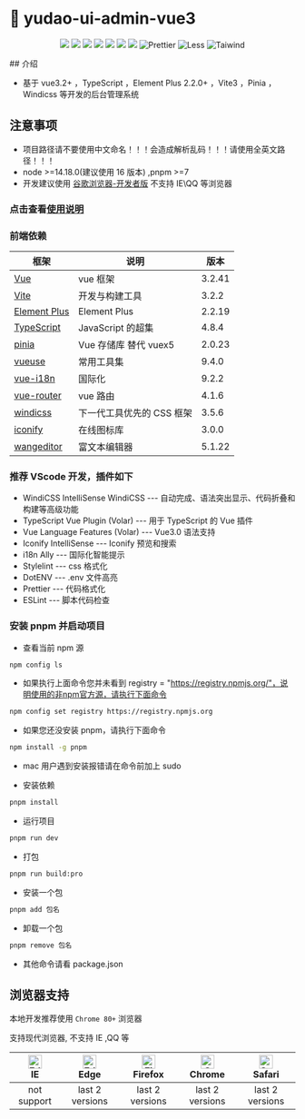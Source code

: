 <h1>🌈 yudao-ui-admin-vue3</h1>
<p align="center">
    <img src="https://img.shields.io/badge/-Vue3.2-34495e?logo=vue.j" />
    <img src="https://img.shields.io/badge/-Vite3-646cff?logo=vite&logoColor=white" />
    <img src="https://img.shields.io/badge/-TypeScript4.8-blue?logo=typescript&logoColor=white" />
    <img src="https://img.shields.io/badge/-Pinia2-yellow?logo=picpay&logoColor=white" />
    <img src="https://img.shields.io/badge/-ESLint-4b32c3?logo=eslint&logoColor=white" />
    <img src="https://img.shields.io/badge/-pnpm7-F69220?logo=pnpm&logoColor=white" />
    <img src="https://img.shields.io/badge/-Axios-008fc7?logo=axios.js&logoColor=white" />
    <img src="https://img.shields.io/badge/-Prettier-ef9421?logo=Prettier&logoColor=white" alt="Prettier">
    <img src="https://img.shields.io/badge/-Less-1D365D?logo=less&logoColor=white" alt="Less">
    <img src="https://img.shields.io/badge/-Wind%20CSS-06B6D4?logo=Tailwind%20CSS&logoColor=white" alt="Taiwind">
</p>
## 介绍

- 基于 vue3.2+ ，TypeScript ，Element Plus 2.2.0+ ，Vite3 ，Pinia ，Windicss 等开发的后台管理系统

## 注意事项

- 项目路径请不要使用中文命名！！！会造成解析乱码！！！请使用全英文路径！！！
- node >=14.18.0(建议使用 16 版本) ,pnpm >=7
- 开发建议使用 [谷歌浏览器-开发者版](https://www.google.cn/intl/zh-CN/chrome/dev/) 不支持 IE\QQ 等浏览器

### 点击查看[使用说明](./use.md)

### 前端依赖

| 框架 | 说明 | 版本     |
| --- | --- |--------|
| [Vue](https://staging-cn.vuejs.org/) | vue 框架 | 3.2.41 |
| [Vite](https://cn.vitejs.dev//) | 开发与构建工具 | 3.2.2  |
| [Element Plus](https://element-plus.org/zh-CN/) | Element Plus | 2.2.19 |
| [TypeScript](https://www.typescriptlang.org/docs/) | JavaScript 的超集 | 4.8.4  |
| [pinia](https://pinia.vuejs.org/) | Vue 存储库 替代 vuex5 | 2.0.23 |
| [vueuse](https://vueuse.org//) | 常用工具集 | 9.4.0  |
| [vue-i18n](https://kazupon.github.io/vue-i18n/zh/introduction.html/) | 国际化 | 9.2.2  |
| [vue-router](https://router.vuejs.org/) | vue 路由 | 4.1.6  |
| [windicss](https://cn.windicss.org/) | 下一代工具优先的 CSS 框架 | 3.5.6  |
| [iconify](https://icon-sets.iconify.design/) | 在线图标库 | 3.0.0  |
| [wangeditor](https://www.wangeditor.com/) | 富文本编辑器 | 5.1.22 |

### 推荐 VScode 开发，插件如下

- WindiCSS IntelliSense WindiCSS --- 自动完成、语法突出显示、代码折叠和构建等高级功能
- TypeScript Vue Plugin (Volar) --- 用于 TypeScript 的 Vue 插件
- Vue Language Features (Volar) --- Vue3.0 语法支持
- Iconify IntelliSense --- Iconify 预览和搜索
- i18n Ally --- 国际化智能提示
- Stylelint --- css 格式化
- DotENV --- .env 文件高亮
- Prettier --- 代码格式化
- ESLint --- 脚本代码检查

### 安装 pnpm 并启动项目

- 查看当前 npm 源

```bash
npm config ls
```

- 如果执行上面命令您并未看到 registry = "https://registry.npmjs.org/"，说明使用的非npm官方源，请执行下面命令

```bash
npm config set registry https://registry.npmjs.org
```

- 如果您还没安装 pnpm，请执行下面命令

```bash
npm install -g pnpm
```

- mac 用户遇到安装报错请在命令前加上 sudo

- 安装依赖

```bash
pnpm install
```

- 运行项目

```bash
pnpm run dev
```

- 打包

```bash
pnpm run build:pro
```

- 安装一个包

```bash
pnpm add 包名
```

- 卸载一个包

```bash
pnpm remove 包名
```

- 其他命令请看 package.json

## 浏览器支持

本地开发推荐使用 `Chrome 80+` 浏览器

支持现代浏览器, 不支持 IE ,QQ 等

| [<img src="https://raw.githubusercontent.com/alrra/browser-logos/master/src/archive/internet-explorer_9-11/internet-explorer_9-11_48x48.png" alt=" Edge" width="24px" height="24px" />](http://godban.github.io/browsers-support-badges/)</br>IE | [<img src="https://raw.githubusercontent.com/alrra/browser-logos/master/src/edge/edge_48x48.png" alt=" Edge" width="24px" height="24px" />](http://godban.github.io/browsers-support-badges/)</br>Edge | [<img src="https://raw.githubusercontent.com/alrra/browser-logos/master/src/firefox/firefox_48x48.png" alt="Firefox" width="24px" height="24px" />](http://godban.github.io/browsers-support-badges/)</br>Firefox | [<img src="https://raw.githubusercontent.com/alrra/browser-logos/master/src/chrome/chrome_48x48.png" alt="Chrome" width="24px" height="24px" />](http://godban.github.io/browsers-support-badges/)</br>Chrome | [<img src="https://raw.githubusercontent.com/alrra/browser-logos/master/src/safari/safari_48x48.png" alt="Safari" width="24px" height="24px" />](http://godban.github.io/browsers-support-badges/)</br>Safari |
| :-: | :-: | :-: | :-: | :-: |
| not support | last 2 versions | last 2 versions | last 2 versions | last 2 versions |
